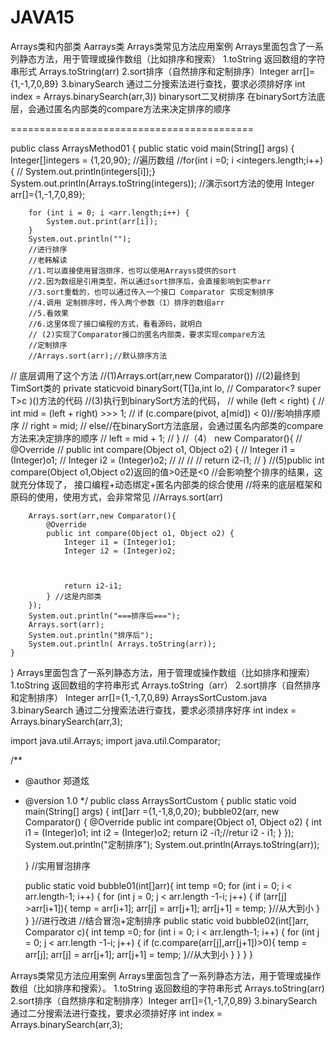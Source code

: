 # JAVA15
Arrays类和内部类
Aarrays类
Arrays类常见方法应用案例
Arrays里面包含了一系列静态方法，用于管理或操作数组（比如排序和搜索）
1.toString 返回数组的字符串形式
Arrays.toString(arr)
2.sort排序（自然排序和定制排序）Integer arr[]={1,-1,7,0,89}
3.binarySearch 通过二分搜索法进行查找，要求必须排好序
int index = Arrays.binarySearch(arr,3))
binarysort二叉树排序
在binarySort方法底层，会通过匿名内部类的compare方法来决定排序的顺序

==========================================

public class ArraysMethod01 {
    public static void main(String[] args) {
        Integer[]integers = {1,20,90};
        //遍历数组
        //for(int i =0; i <integers.length;i++){
//        System.out.println(integers[i]);}
        System.out.println(Arrays.toString(integers));
        //演示sort方法的使用
        Integer arr[]={1,-1,7,0,89};


        for (int i = 0; i <arr.length;i++) {
            System.out.print(arr[i]);
        }
        System.out.println("");
        //进行排序
        //老韩解读
        //1.可以直接使用冒泡排序，也可以使用Arrayss提供的sort
        //2.因为数组是引用类型，所以通过sort排序后，会直接影响到实参arr
        //3.sort重载的，也可以通过传入一个接口 Comparator 实现定制排序
        //4.调用 定制排序时，传入两个参数（1）排序的数组arr
        //5.看效果
        //6.这里体现了接口编程的方式，看看源码，就明白
        // (2)实现了Comparator接口的匿名内部类，要求实现compare方法
        //定制排序
        //Arrays.sort(arr);//默认排序方法
//       底层调用了这个方法
        //(1)Arrays.ort(arr,new Comparator())
        //(2)最终到TimSort类的 private static<T>void binarySort(T[]a,int lo,
        // Comparator<? super T>c )()方法的代码
        //(3)执行到binarySort方法的代码，
//       while (left < right) {
//            int mid = (left + right) >>> 1;
//            if (c.compare(pivot, a[mid]) < 0)//影响排序顺序
//                right = mid;
//            else//在binarySort方法底层，会通过匿名内部类的compare方法来决定排序的顺序
//                left = mid + 1;
//        }
//（4） new Comparator(){
//        @Override
//        public int compare(Object o1, Object o2) {
//            Integer i1 = (Integer)o1;
//            Integer i2 = (Integer)o2;
//
//
//
//            return i2-i1;
//        }
        //(5)public int compare(Object o1,Object o2)返回的值>0还是<0
        //会影响整个排序的结果，这就充分体现了， 接口编程+动态绑定+匿名内部类的综合使用
        //将来的底层框架和原码的使用，使用方式，会非常常见
        //Arrays.sort(arr)

        Arrays.sort(arr,new Comparator(){
            @Override
            public int compare(Object o1, Object o2) {
                Integer i1 = (Integer)o1;
                Integer i2 = (Integer)o2;



                return i2-i1;
            } //这是内部类
        });
        System.out.println("===排序后===");
        Arrays.sort(arr);
        System.out.println("排序后");
        System.out.println( Arrays.toString(arr));
    }
}
Arrays里面包含了一系列静态方法，用于管理或操作数组（比如排序和搜索）
1.toString 返回数组的字符串形式
Arrays.toString（arr）
2.sort排序（自然排序和定制排序） Integer arr[]={1,-1,7,0,89}
ArraysSortCustom.java
3.binarySearch 通过二分搜索法进行查找，要求必须排序好序
int index = Arrays.binarySearch(arr,3);




import java.util.Arrays;
import java.util.Comparator;

/**
 * @author 郑道炫
 * @version 1.0
 */
public class ArraysSortCustom {
    public static void main(String[] args) {
        int[]arr ={1,-1,8,0,20};
           bubble02(arr, new Comparator() {
               @Override
               public int compare(Object o1, Object o2) {
               int i1 = (Integer)o1;
               int i2 = (Integer)o2;
               return  i2 -i1;//retur i2 - i1;
               }
           });
        System.out.println("定制排序");
        System.out.println(Arrays.toString(arr));

    }
    //实用冒泡排序

    public static void bubble01(int[]arr){
        int temp =0;
        for (int i = 0; i < arr.length-1; i++) {
            for (int j = 0; j < arr.length -1-i; j++) {
                if (arr[j] >arr[i+1]){
                    temp = arr[i+1];
                    arr[j] = arr[j+1];
                    arr[j+1] = temp;
                }//从大到小
            }
        }
    }//进行改进
    //结合冒泡+定制排序
    public static void  bubble02(int[]arr, Comparator c){
        int temp =0;
        for (int i = 0; i < arr.length-1; i++) {
            for (int j = 0; j < arr.length -1-i; j++) {
                if (c.compare(arr[j],arr[j+1])>0){
                    temp = arr[j];
                    arr[j] = arr[j+1];
                    arr[j+1] = temp;
                }//从大到小
            }
        }
    }
    }


Arrays类常见方法应用案例
Arrays里面包含了一系列静态方法，用于管理或操作数组（比如排序和搜索）。
1.toString 返回数组的字符串形式
Arrays.toString(arr)
2.sort排序（自然排序和定制排序）Integer arr[]={1,-1,7,0,89}
3.binarySearch 通过二分搜索法进行查找，要求必须排好序
int index = Arrays.binarySearch(arr,3);







